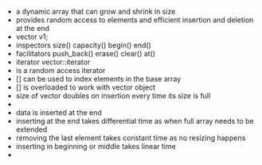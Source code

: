 - a dynamic array that can grow and shrink in size
- provides random access to elements and efficient insertion and deletion at the end
- vector<int> v1;
- inspectors size() capacity() begin() end()
- facilitators push_back() erase() clear() at()
- iterator vector<type>::iterator
- is a random access iterator
- [] can be used to index elements in the base array
- [] is overloaded to work with vector object
- size of vector doubles on insertion every time its size is full
-
- data is inserted at the end
- inserting at the end takes differential time as when full array needs to be extended
- removing the last element takes constant time as no resizing happens
- inserting in beginning or middle takes linear time
-
